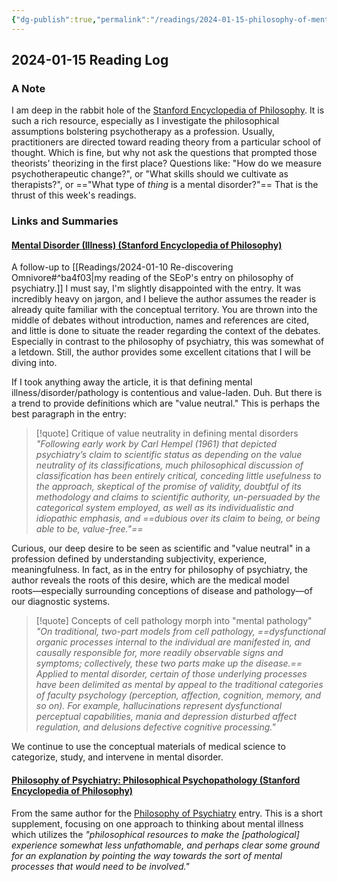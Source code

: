 ```yaml
---
{"dg-publish":true,"permalink":"/readings/2024-01-15-philosophy-of-mental-illness/","tags":["type/posts/readings"],"created":"2024-01-12T07:27:54.189-08:00","updated":"2024-01-15T18:11:34.543-08:00"}
---
```


## 2024-01-15 Reading Log

### A Note
I am deep in the rabbit hole of the [Stanford Encyclopedia of Philosophy](plato.stanford.edu). It is such a rich resource, especially as I investigate the philosophical assumptions bolstering psychotherapy as a profession. Usually, practitioners are directed toward reading theory from a particular school of thought. Which is fine, but why not ask the questions that prompted those theorists' theorizing in the first place? Questions like: "How do we measure psychotherapeutic change?", or "What skills should we cultivate as therapists?", or =="What type of *thing* is a mental disorder?"== That is the thrust of this week's readings.
### Links and Summaries

#### [Mental Disorder (Illness) (Stanford Encyclopedia of Philosophy)](https://plato.stanford.edu/entries/mental-disorder/) 
A follow-up to [[Readings/2024-01-10 Re-discovering Omnivore#^ba4f03\|my reading of the SEoP's entry on philosophy of psychiatry.]] I must say, I'm slightly disappointed with the entry. It was incredibly heavy on jargon, and I believe the author assumes the reader is already quite familiar with the conceptual territory. You are thrown into the middle of debates without introduction, names and references are cited, and little is done to situate the reader regarding the context of the debates. Especially in contrast to the philosophy of psychiatry, this was somewhat of a letdown. Still, the author provides some excellent citations that I will be diving into. 

If I took anything away the article, it is that defining mental illness/disorder/pathology is contentious and value-laden. Duh. But there is a trend to provide definitions which are "value neutral." This is perhaps the best paragraph in the entry:

> [!quote] Critique of value neutrality in defining mental disorders
> *"Following early work by Carl Hempel (1961) that depicted psychiatry’s claim to scientific status as depending on the value neutrality of its classifications, much philosophical discussion of classification has been entirely critical, conceding little usefulness to the approach, skeptical of the promise of validity, doubtful of its methodology and claims to scientific authority, un-persuaded by the categorical system employed, as well as its individualistic and idiopathic emphasis, and ==dubious over its claim to being, or being able to be, value-free."==*

Curious, our deep desire to be seen as scientific and "value neutral" in a profession defined by understanding subjectivity, experience, meaningfulness. In fact, as in the entry for philosophy of psychiatry, the author reveals the roots of this desire, which are the medical model roots―especially surrounding conceptions of disease and pathology―of our diagnostic systems.

> [!quote] Concepts of cell pathology morph into "mental pathology"
> *"On traditional, two-part models from cell pathology, ==dysfunctional organic processes internal to the individual are manifested in, and causally responsible for, more readily observable signs and symptoms; collectively, these two parts make up the disease.== Applied to mental disorder, certain of those underlying processes have been delimited as mental by appeal to the traditional categories of faculty psychology (perception, affection, cognition, memory, and so on). For example, hallucinations represent dysfunctional perceptual capabilities, mania and depression disturbed affect regulation, and delusions defective cognitive processing."*

We continue to use the conceptual materials of medical science to categorize, study, and intervene in mental disorder. 

#### [Philosophy of Psychiatry: Philosophical Psychopathology (Stanford Encyclopedia of Philosophy)](https://plato.stanford.edu/entries/psychiatry/psychopathology.html)
From the same author for the [Philosophy of Psychiatry](https://plato.stanford.edu/entries/psychiatry/index.html) entry. This is a short supplement, focusing on one approach to thinking about mental illness which utilizes the *"philosophical resources to make the [pathological] experience somewhat less unfathomable, and perhaps clear some ground for an explanation by pointing the way towards the sort of mental processes that would need to be involved."* 

